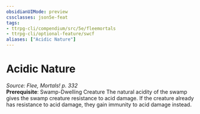 ```yaml
---
obsidianUIMode: preview
cssclasses: json5e-feat
tags:
- ttrpg-cli/compendium/src/5e/fleemortals
- ttrpg-cli/optional-feature/swcf
aliases: ["Acidic Nature"]
---
```

# Acidic Nature
*Source: Flee, Mortals! p. 332*  
**Prerequisite**: Swamp-Dwelling Creature
The natural acidity of the swamp gives the swamp creature resistance to acid damage. If the creature already has resistance to acid damage, they gain immunity to acid damage instead.